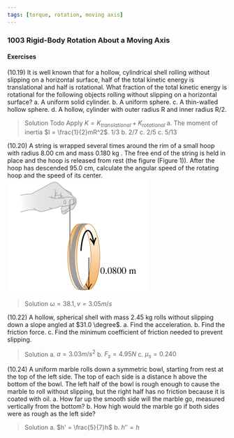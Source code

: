 ```yaml
---
tags: [torque, rotation, moving axis]
---
```


### 1003 Rigid-Body Rotation About a Moving Axis

#### Exercises
(10.19) It is well known that for a hollow, cylindrical shell rolling without slipping on a horizontal surface, half of the total kinetic energy is translational and half is rotational. What fraction of the total kinetic energy is rotational for the following objects rolling without slipping on a horizontal surface?
a. A uniform solid cylinder.
b. A uniform sphere.
c. A thin-walled hollow sphere.
d. A hollow, cylinder with outer radius R and inner radius R/2.
>Solution
Todo
Apply $K = K_{translational} + K_{rotational}$
a. The moment of inertia $I = \frac{1}{2}mR^2$.
$1/3$
b. $2/7$
c. $2/5$
c. $5/13$

(10.20) A string is wrapped several times around the rim of a small hoop with radius 8.00 cm and mass 0.180 kg . The free end of the string is held in place and the hoop is released from rest (the figure (Figure 1)). After the hoop has descended 95.0 cm, calculate the angular speed of the rotating hoop and the speed of its center.
![Graph](../assets/10_20.jpg)
>Solution
$\omega = 38.1, v=3.05m/s$

(10.22) A hollow, spherical shell with mass 2.45 kg rolls without slipping down a slope angled at $31.0 \degree$.
a. Find the acceleration.
b. Find the friction force.
c. Find the minimum coefficient of friction needed to prevent slipping.
>Solution
a. $a=3.03m/s^2$
b. $F_s=4.95N$
c. $\mu_s = 0.240$

(10.24) A uniform marble rolls down a symmetric bowl, starting from rest at the top of the left side. The top of each side is a distance h above the bottom of the bowl. The left half of the bowl is rough enough to cause the marble to roll without slipping, but the right half has no friction because it is coated with oil.
a. How far up the smooth side will the marble go, measured vertically from the bottom?
b. How high would the marble go if both sides were as rough as the left side?
>Solution
a. $h' = \frac{5}{7}h$
b. $h'' = h$
